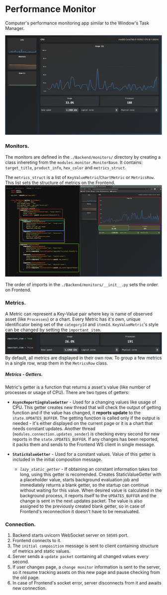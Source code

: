 # Performance Monitor

Computer's performance monitoring app similar to the Window's Task Manager. 

<img src="./assets/app.png" alt="App" />


### Monitors.

The monitors are defined in the `./Backend/monitors/` directory by creating a class inhereting from the `modules.monitor.MonitorBase`.
It contains: `target_title`, `product_info`, `hex_color` and `metrics_struct`.

The `metrics_struct` is a list of `KeyValueMetric`/`ChartMetric` or `MetricsRow`. This list sets the structure of metrics on the Frontend.
<img src="./assets/composition.png" alt="Composition" />

The order of imports in the `./Backend/monitors/__init__.py` sets the order on Frontend.

### Metrics.

A Metric can represent a Key-Value pair where key is name of observed asset (like `Processes`) or a chart.
Every Metric has it's own, unique identificator being set of the `categoryId` and `itemId`.
`KeyValueMetric`'s style can be changed by setting the `important_item`.
<img src="./assets/importantitem.png" alt="ImportantItem" />
By default, all metrics are displayed in their own row. To group a few metrics in a single row, wrap them in the `MetricsRow` class.

##### Metrics - Getters.

Metric's getter is a function that returns a asset's value (like number of processes or usage of CPU).
There are two types of getters:

* **`AsyncReportingValueGetter`** - Used for a changing values like usage of CPU. This getter creates new thread that will check the output of getting function and if the value has changed, it **reports update** to the `state.UPDATES_BUFFER`. The getting function is called only if the output is needed - it's either displayed on the current page or it is a chart that needs constant updates.
Another thread (`modules.connection.updates_sender`) is checking every second for new reports in the `state.UPDATES_BUFFER`. If any changes has been reported, it packs them and sends to the Frontend WS client in single message. 

* **`StaticValueGetter`** - Used for a constant values. Value of this getter is included in the initial composition message.

    - *`lazy_static_getter`* - If obtaining an constant information takes too long, using this getter is recomended. Creates StaticValueGetter with a placeholder value, starts background evaluation job and immediately returns a blank getter, so the startup can continue without waiting for this value. When desired value is calculated in the background process, it reports itself to the `UPDATES_BUFFER` and the change is sent in the next updates packet. The value is also assigned to the previously created blank getter, so in case of Frontend's reconnection it doesn't have to be reevaluated.

### Connection.

1. Backend starts uvicorn WebSocket server on `50505` port.
2. Frontend connects to it.
3. The `initial composition` message is sent to client containing structure of metrics and static values.
4. Server sends a `update packet` containing all changed values every second.
5. If user changes page, a `change monitor` information is sent to the server, so it resume tracking assets on this new page and pause checking from the old page.
6. In case of Frontend's socket error, server disconnects from it and awaits new connection.
